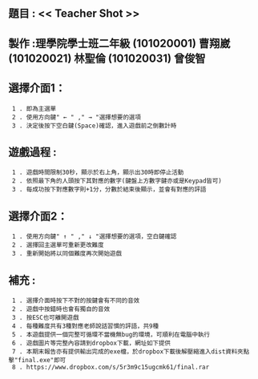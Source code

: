 
題目 : << Teacher Shot  >>
-----------------
製作 :理學院學士班二年級 (101020001) 曹翔崴(101020021) 林聖倫 (101020031) 曾俊智
-----------------

選擇介面1：
-----------------

     1 . 即為主選單
     2 . 使用方向鍵" ← " ," → "選擇想要的選項
     3 . 決定後按下空白鍵(Space)確認，進入遊戲前之倒數計時

遊戲過程 :
----------------

     1 . 遊戲時間限制30秒，顯示於右上角，顯示出30時即停止活動
     2 . 依照最下角的人頭按下其對應的數字(鍵盤上方數字鍵亦或是Keypad皆可)
     3 . 每成功按下對應數字則+1分，分數於結束後顯示，並會有對應的評語

選擇介面2：
-----------------

     1 . 使用方向鍵" ↑ " ," ↓ "選擇想要的選項，空白鍵確認
     2 . 選擇回主選單可重新更改難度
     3 . 重新開始將以同個難度再次開始遊戲
     
補充 :
-----------------

     1 . 選擇介面時按下不對的按鍵會有不同的音效
     2 . 遊戲中按錯時也會有獨自的音效
     3 . 按ESC也可離開遊戲
     4 . 每種難度共有3種對應老師說話習慣的評語，共9種
     5 . 本遊戲提供一個完整可循環不當機無bug的環境，可順利在電腦中執行
     6 . 遊戲圖片等完整內容請到dropbox下載，網址如下提供
     7 . 本期末報告亦有提供輸出完成的exe檔，於dropbox下載後解壓縮進入dist資料夾點擊"final.exe"即可
     8 . https://www.dropbox.com/s/5r3m9c15ugcmk61/final.rar
     
